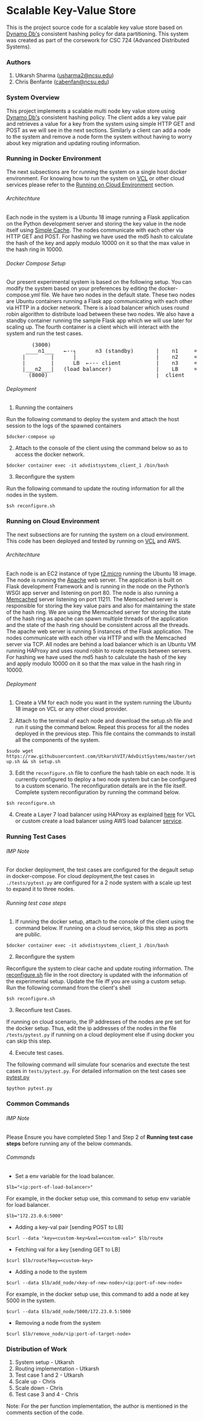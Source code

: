 # Scalable Key-Value Store
This is the project source code for a scalable key value store based on [Dynamo Db's](https://www.allthingsdistributed.com/files/amazon-dynamo-sosp2007.pdf) consistent hashing policy for data partitioning. This system was created as part of the corsework for  CSC 724 (Advanced Distributed Systems). 

### Authors
1. Utkarsh Sharma (usharma2@ncsu.edu)
2. Chris Benfante (cabenfan@ncsu.edu)

### System Overview
This project implements a scalable multi node key value store using [Dynamo Db's](https://www.allthingsdistributed.com/files/amazon-dynamo-sosp2007.pdf) consistent hashing policy. The client adds a key value pair and retrieves a value for a key from the system using simple HTTP GET and POST as we will see in the next sections. Similarly a client can add a node to the system and remove a node form the system without having to worry about key migration and updating routing information.

### Running in Docker Environment
The next subsections are for running the system on a single host docker environment. For knowing how to run the system on [VCL](https://vcl.ncsu.edu/) or other cloud services please refer to the [Running on Cloud Environment](https://github.com/UtkarshVIT/AdvDistSystems#running-on-cloud-environment) section.

###### Architechture
Each node in the system is a Ubuntu 18 image running a Flask application on the Python development server and storing the key value in the node itself using [Simple Cache](https://werkzeug.palletsprojects.com/en/0.16.x/contrib/cache/). The nodes communicate with each other via HTTP GET and POST. For hashing we have used the md5 hash to calculate the hash of the key and apply modulo 10000 on it so that the max value in the hash ring in 10000.

###### Docker Compose Setup
Our present experimental system is based on the following setup. You can modify the system based on your preferences by editing the docker-compose.yml file. We have two nodes in the default state. These two nodes are Ubuntu containers running a Flask app communicating with each other via HTTP in a docker network. There is a load balancer which uses round robin algorithm to distribute load between these two nodes. We also have a standby container running the sample Flask app which we will use later for scaling up. The fourth container is a client which will interact with the system and run the test cases.
<pre>
        (3000)                               
      ____n1___   ←--┐      n3 (standby)       |    n1     = 172.23.0.3
     |        |      |                         |    n2     = 172.23.0.4
     |        |      LB  ←--- client           |    n3     =  172.23.0.5
     |___n2___|   (load balancer)              |    LB     = 172.23.0.6
       (8000)                                  |  client    = 172.23.0.7 
</pre>

###### Deployment
1. Running the containers

Run the following command to deploy the system and attach the host session to the logs of the spawned containers

```$docker-compose up```

2. Attach to the console of the client using the command below so as to access the docker network. 

```$docker container exec -it advdistsystems_client_1 /bin/bash``` 

3. Reconfigure the system

Run the following command to update the routing information for all the nodes in the system.

```$sh reconfigure.sh```


### Running on Cloud Environment
The next subsections are for running the system on a cloud environment. This code has been deployed and tested by running on [VCL](https://vcl.ncsu.edu/) and AWS.

###### Architechture
Each node is an EC2 instance of type [t2.micro](https://aws.amazon.com/ec2/instance-types/t2/) running the Ubuntu 18 image. The node is running the [Apache](https://httpd.apache.org/) web server. The application is built on Flask development Framework and is running in the node on the Python’s WSGI app server and listening on port 80. The node is also running a [Memcached](https://memcached.org/) server listening on port 11211. The Memcached server is responsible for storing the key value pairs and also for maintaining the state of the hash ring. We are using the Memcached server for storing the state of the hash ring as apache can spawn multiple threads of the application and the state of the hash ring should be consistent across all the threads. The apache web server is running 5 instances of the Flask application. The nodes communicate with each other via HTTP and with the Memcached server via TCP. All nodes are behind a load balancer which is an Ubuntu VM running HAProxy and uses round robin to route requests between servers. For hashing we have used the md5 hash to calculate the hash of the key and apply modulo 10000 on it so that the max value in the hash ring in 10000.

###### Deployment
1. Create a VM for each node you want in the system running the Ubuntu 18 image on VCL or any other cloud provider.

2. Attach to the terminal of each node and download the setup.sh file and run it using the command below. Repeat this process for all the nodes deployed in the previous step. This file contains the commands to install all the components of the system. 

```$sudo wget https://raw.githubusercontent.com/UtkarshVIT/AdvDistSystems/master/setup.sh && sh setup.sh```

3. Edit the `reconfigure.sh` file to confiure the hash table on each node. It is currently configured to deploy a two node system but can be configured to a custom scenario. The reconfiguration details are in the file itself. Complete system reconfiguration by running the command below.

```$sh reconfigure.sh```

4. Create a Layer 7 load balancer using HAProxy as explained [here](https://upcloud.com/community/tutorials/haproxy-load-balancer-ubuntu/) for VCL or custom create a load balancer using AWS load balancer [service](https://aws.amazon.com/elasticloadbalancing/). 

### Running Test Cases

###### IMP Note
For docker deployment, the test cases are configured for the degault setup in docker-compose. For cloud deployment,the test cases in `./tests/pytest.py` are configured for a 2 node system with a scale up test to expand it to three nodes.

###### Running test case steps

1. If running the docker setup, attach to the console of the client using the command below. If running on a cloud service, skip this step as ports are public.

```$docker container exec -it advdistsystems_client_1 /bin/bash``` 
 
2. Reconfigure the system

Reconfigure the system to clear cache and update routing information. The [reconfigure.sh](https://github.com/UtkarshVIT/AdvDistSystems/blob/master/tests/reconfigure.sh) file in the root directory is updated with the information of the experimental setup. Update the file iff you are using a custom setup. Run the following command from the client's shell

```$sh reconfigure.sh```

3. Reconfiure test Cases.

If running on cloud scenario, the IP addresses of the nodes are pre set for the docker setup. Thus, edit the ip addresses of the nodes in the file `/tests/pytest.py` if running on a cloud deployment else if using docker you can skip this step.

4. Execute test cases.

The following command will simulate four scenarios and exectute the test cases in `tests/pytest.py`. For detailed information on the test cases see [pytest.py](https://github.com/UtkarshVIT/AdvDistSystems/blob/master/tests/pytest.py)

```$python pytest.py```

### Common Commands
###### IMP Note
Please Ensure you have completed Step 1 and Step 2 of **Running test case steps** before running any of the below commands.

###### Commands
* Set a env variable for the load balancer. 

```$lb="<ip:port-of-load-balancer>"```

For example, in the docker setup use, this command to setup env variable for load balancer.

```$lb="172.23.0.6:5000"```

* Adding a key-val pair [sending POST to LB]

```$curl --data "key=<custom-key>&val=<custom-val>" $lb/route```

* Fetching val for a key [sending GET to LB]

```$curl $lb/route?key=<custom-key>```

* Adding a node to the system

```$curl --data $lb/add_node/<key-of-new-node>/<ip:port-of-new-node>```

For example, in the docker setup use, this command to add a node at key 5000 in the system.

```$curl --data $lb/add_node/5000/172.23.0.5:5000```

* Removing a node from the system

```$curl $lb/remove_node/<ip:port-of-target-node>```

### Distribution of Work
1. System setup - Utkarsh
2. Routing implementation - Utkarsh
3. Test case 1 and 2 - Utkarsh
4. Scale up - Chris
5. Scale down - Chris
6. Test case 3 and 4 - Chris

Note: For the per function implementation, the author is mentioned in the comments section of the code. 
